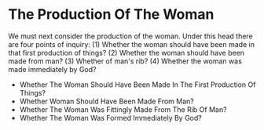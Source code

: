 # The Production Of The Woman

We must next consider the production of the woman. Under this head there are four points of inquiry:
(1) Whether the woman should have been made in that first production of things?
(2) Whether the woman should have been made from man?
(3) Whether of man's rib?
(4) Whether the woman was made immediately by God?

* Whether The Woman Should Have Been Made In The First Production Of Things?
* Whether Woman Should Have Been Made From Man?
* Whether The Woman Was Fittingly Made From The Rib Of Man?
* Whether The Woman Was Formed Immediately By God?